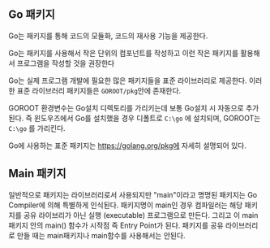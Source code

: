 ## Go 패키지

Go는 패키지를 통해 코드의 모듈화, 코드의 재사용 기능을 제공한다.

Go는 패키지를 사용해서 작은 단위의 컴포넌트를 작성하고 이런 작은 패키지를 활용해서 프로그램을 작성할 것을 권장한다

Go는 실제 프로그램 개발에 필요한 많은 패키지들을 표준 라이브러리로 제공한다. 이러한 표준 라이브러리 패키지들은 `GOROOT/pkg`안에 존재한다.

GOROOT 환경변수는 Go설치 디렉토리를 가리키는데 보통 Go설치 시 자동으로 추가된다. 즉 윈도우즈에서 Go를 설치했을 경우 디폴트로 `C:\go` 에 설치되며, GOROOT는 `C:\go` 를 가리킨다.

Go에 사용하는 표준 패키지는 https://golang.org/pkg에 자세히 설명되어 있다.



## Main 패키지

일반적으로 패키지는 라이브러리로서 사용되지만 "main"이라고 명명된 패키지는 Go Compiler에 의해 특별하게 인식된다. 패키지명이 main인 경우 컴파일러는 해당 패키지를 공유 라이브리가 아닌 실행 (executable) 프로그램으로 만든다. 그리고 이 main 패키지 안의 main() 함수가 시작점 즉 Entry Point가 된다. 패키지를 공유 라이브러리로 만들 때는 main패키지나 main함수를 사용해서는 안된다.